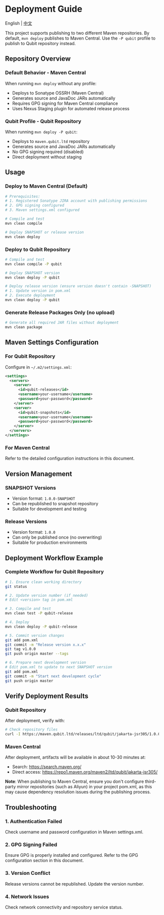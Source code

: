 # Deployment Guide

English | [中文](DEPLOYMENT-GUIDE.zh_CN.md)

This project supports publishing to two different Maven repositories. By default, `mvn deploy` publishes to Maven Central. Use the `-P qubit` profile to publish to Qubit repository instead.

## Repository Overview

### Default Behavior - Maven Central
When running `mvn deploy` without any profile:
- Deploys to Sonatype OSSRH (Maven Central)
- Generates source and JavaDoc JARs automatically
- Requires GPG signing for Maven Central compliance
- Uses Nexus Staging plugin for automated release process

### Qubit Profile - Qubit Repository
When running `mvn deploy -P qubit`:
- Deploys to `maven.qubit.ltd` repository
- Generates source and JavaDoc JARs automatically
- No GPG signing required (disabled)
- Direct deployment without staging

## Usage

### Deploy to Maven Central (Default)

```bash
# Prerequisites:
# 1. Registered Sonatype JIRA account with publishing permissions
# 2. GPG signing configured
# 3. Maven settings.xml configured

# Compile and test
mvn clean compile

# Deploy SNAPSHOT or release version
mvn clean deploy
```

### Deploy to Qubit Repository

```bash
# Compile and test
mvn clean compile -P qubit

# Deploy SNAPSHOT version
mvn clean deploy -P qubit

# Deploy release version (ensure version doesn't contain -SNAPSHOT)
# 1. Update version in pom.xml
# 2. Execute deployment
mvn clean deploy -P qubit
```

### Generate Release Packages Only (no upload)

```bash
# Generate all required JAR files without deployment
mvn clean package
```

## Maven Settings Configuration

### For Qubit Repository

Configure in `~/.m2/settings.xml`:

```xml
<settings>
  <servers>
    <server>
      <id>qubit-releases</id>
      <username>your-username</username>
      <password>your-password</password>
    </server>
    <server>
      <id>qubit-snapshots</id>
      <username>your-username</username>
      <password>your-password</password>
    </server>
  </servers>
</settings>
```

### For Maven Central

Refer to the detailed configuration instructions in this document.

## Version Management

### SNAPSHOT Versions
- Version format: `1.0.0-SNAPSHOT`
- Can be republished to snapshot repository
- Suitable for development and testing

### Release Versions
- Version format: `1.0.0`
- Can only be published once (no overwriting)
- Suitable for production environments

## Deployment Workflow Example

### Complete Workflow for Qubit Repository

```bash
# 1. Ensure clean working directory
git status

# 2. Update version number (if needed)
# Edit <version> tag in pom.xml

# 3. Compile and test
mvn clean test -P qubit-release

# 4. Deploy
mvn clean deploy -P qubit-release

# 5. Commit version changes
git add pom.xml
git commit -m "Release version x.x.x"
git tag v1.0.0
git push origin master --tags

# 6. Prepare next development version
# Edit pom.xml to update to next SNAPSHOT version
git add pom.xml
git commit -m "Start next development cycle"
git push origin master
```

## Verify Deployment Results

### Qubit Repository
After deployment, verify with:

```bash
# Check repository files
curl -I https://maven.qubit.ltd/releases/ltd/qubit/jakarta-jsr305/1.0.0/jakarta-jsr305-1.0.0.jar
```

### Maven Central
After deployment, artifacts will be available in about 10-30 minutes at:
- Search: https://search.maven.org/
- Direct access: https://repo1.maven.org/maven2/ltd/qubit/jakarta-jsr305/

**Note**: When publishing to Maven Central, ensure you don't configure third-party mirror repositories (such as Aliyun) in your project pom.xml, as this may cause dependency resolution issues during the publishing process.

## Troubleshooting

### 1. Authentication Failed
Check username and password configuration in Maven settings.xml.

### 2. GPG Signing Failed
Ensure GPG is properly installed and configured. Refer to the GPG configuration section in this document.

### 3. Version Conflict
Release versions cannot be republished. Update the version number.

### 4. Network Issues
Check network connectivity and repository service status.